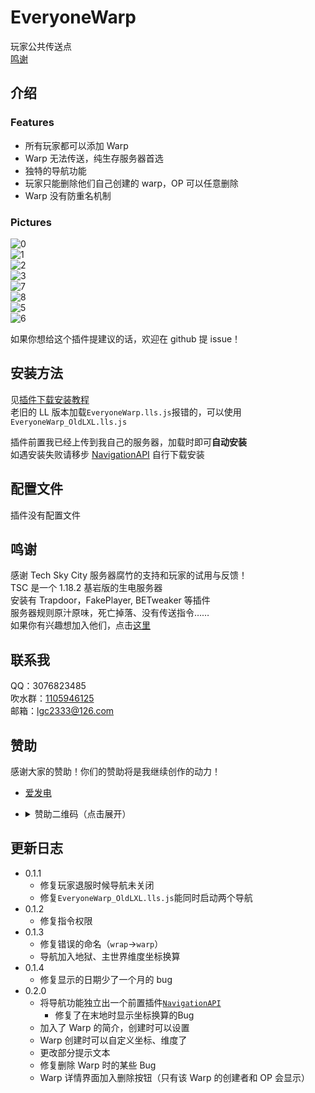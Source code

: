 <!-- markdownlint-disable MD031 MD033 MD036 -->

# EveryoneWarp

玩家公共传送点  
[鸣谢](#鸣谢)

## 介绍

### Features

- 所有玩家都可以添加 Warp
- Warp 无法传送，纯生存服务器首选
- 独特的导航功能
- 玩家只能删除他们自己创建的 warp，OP 可以任意删除
- Warp 没有防重名机制

### Pictures

![0](readme/0.png)  
![1](readme/1.png)  
![2](readme/2.png)  
![3](readme/3.png)  
![7](readme/7.png)  
![8](readme/8.png)  
![5](readme/5.png)  
![6](readme/6.png)

如果你想给这个插件提建议的话，欢迎在 github 提 issue！

## 安装方法

见[插件下载安装教程](../tutorial.md)  
老旧的 LL 版本加载`EveryoneWarp.lls.js`报错的，可以使用`EveryoneWarp_OldLXL.lls.js`

插件前置我已经上传到我自己的服务器，加载时即可**自动安装**  
如遇安装失败请移步 [NavigationAPI](../NavigationAPI) 自行下载安装

## 配置文件

插件没有配置文件

## 鸣谢

感谢 Tech Sky City 服务器腐竹的支持和玩家的试用与反馈！  
TSC 是一个 1.18.2 基岩版的生电服务器  
安装有 Trapdoor，FakePlayer, BETweaker 等插件  
服务器规则原汁原味，死亡掉落、没有传送指令……  
如果你有兴趣想加入他们，点击[这里](https://jq.qq.com/?_wv=1027&k=p2ke7c5F)

## 联系我

QQ：3076823485  
吹水群：[1105946125](https://jq.qq.com/?_wv=1027&k=Z3n1MpEp)  
邮箱：<lgc2333@126.com>

## 赞助

感谢大家的赞助！你们的赞助将是我继续创作的动力！

- [爱发电](https://afdian.net/@lgc2333)
- <details>
    <summary>赞助二维码（点击展开）</summary>

  ![讨饭](https://raw.githubusercontents.com/lgc2333/ShigureBotMenu/master/src/imgs/sponsor.png)

  </details>

## 更新日志

- 0.1.1
  - 修复玩家退服时候导航未关闭
  - 修复`EveryoneWarp_OldLXL.lls.js`能同时启动两个导航
- 0.1.2
  - 修复指令权限
- 0.1.3
  - 修复错误的命名（`wrap`->`warp`）
  - 导航加入地狱、主世界维度坐标换算
- 0.1.4
  - 修复显示的日期少了一个月的 bug
- 0.2.0
  - 将导航功能独立出一个前置插件[`NavigationAPI`](../NavigationAPI)
    - 修复了在末地时显示坐标换算的Bug
  - 加入了 Warp 的简介，创建时可以设置
  - Warp 创建时可以自定义坐标、维度了
  - 更改部分提示文本
  - 修复删除 Warp 时的某些 Bug
  - Warp 详情界面加入删除按钮（只有该 Warp 的创建者和 OP 会显示）
